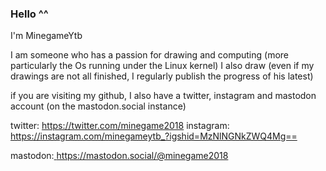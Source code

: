 ### Hello ^^
I'm MinegameYtb

I am someone who has a passion for drawing and computing (more particularly the Os running under the Linux kernel) 
I also draw (even if my drawings are not all finished, I regularly publish the progress of his latest) 

if you are visiting my github, I also have a twitter, instagram and mastodon account (on the mastodon.social instance)

twitter: https://twitter.com/minegame2018
instagram: https://instagram.com/minegameytb_?igshid=MzNlNGNkZWQ4Mg==

mastodon:<a rel="me" href="https://mastodon.social/@minegame2018"> https://mastodon.social/@minegame2018</a>
<!--
**minegameYTB/MinegameYTB** is a ✨ _special_ ✨ repository because its `README.md` (this file) appears on your GitHub profile.

Here are some ideas to get you started:

- 🔭 I’m currently working on ...
- 🌱 I’m currently learning ...
- 👯 I’m looking to collaborate on ...
- 🤔 I’m looking for help with ...
- 💬 Ask me about ...
- 📫 How to reach me: ...
- 😄 Pronouns: ...
- ⚡ Fun fact: ...
-->
